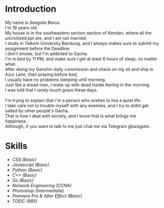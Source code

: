 <h1>Introduction</h1>
My name is <i>Seagata Barus</i>. <br>
I'm 19 years old. <br>
My house is in the southeastern section section of Kendari, where all the uncivilized ppl are, and I am not married. <br>
I study in Telkom University Bandung, and I always makes sure to submit my assignment before the Deadline. <br>
I don't smoke, but I'm addicted to Gacha. <br>
I'm in bed by 11 PM, and make sure I get at least 6 hours of sleep, no matter what. <br>
After doing my Genshin daily commission and check on my oil and ship in Azur Lane, then praying before bed, <br>
I usually have no problems sleeping until morning. <br>
Just like a dread man, I wake up with dead inside feeling in the morning.<br>
I was told that I rarely touch grass these days. <br>
<br>
I'm trying to explain that I'm a person who wishes to live a quiet life. <br>
I take care not to trouble myself with any enemies, and I try to didnt get salted by other people's Gacha. <br>
That is how I deal with society, and I know that is what brings me happiness. <br>
Although, if you want to talk to me just chat me via Telegram <i>@seagata.</i> <br>

<h1>Skills</h1>
<ul>
  <i>
  <li>CSS (Basic)</li>
  <li>Javascript (Basic)</li>
  <li>Python (Basic)</li>
  <li>C++ (Basic)</li>
  <li>Go (Basic)</li>
  <li>Network Engineering (CCNA)</li>
  <li>Photoshop (Intermediate)</li>
  <li>Premiere Pro & After Effect (Basic)</li>
  <li>TOEIC (885)</li>
  </i>
</ul>
